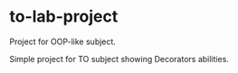 # to-lab-project
Project for OOP-like subject.

Simple project for TO subject showing Decorators abilities.
